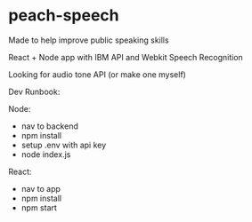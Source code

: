 # peach-speech

Made to help improve public speaking skills

React + Node app with IBM API and Webkit Speech Recognition

Looking for audio tone API (or make one myself)

Dev Runbook:

Node:
- nav to backend
- npm install
- setup .env with api key 
- node index.js


React:
- nav to app
- npm install
- npm start
